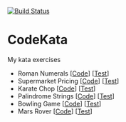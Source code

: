 [![Build Status](https://travis-ci.org/ibrahimatay/CodeKata.svg?branch=master)](https://travis-ci.org/ibrahimatay/CodeKata)

# CodeKata

My kata exercises

- Roman Numerals 
[[Code](https://github.com/ibrahimatay/CodeKata/tree/master/src/main/java/romannumerals)] 
[[Test](https://github.com/ibrahimatay/CodeKata/tree/master/src/test/java/romannumerals)]
- Supermarket Pricing 
[[Code](https://github.com/ibrahimatay/CodeKata/tree/master/src/main/java/supermarketpricing)] 
[[Test](https://github.com/ibrahimatay/CodeKata/tree/master/src/test/java/supermarketpricing)]
- Karate Chop
[[Code](https://github.com/ibrahimatay/CodeKata/tree/master/src/main/java/karatechop)] 
[[Test](https://github.com/ibrahimatay/CodeKata/tree/master/src/test/java/karatechop)]
- Palindrome Strings
[[Code](https://github.com/ibrahimatay/CodeKata/tree/master/src/main/java/palindromestrings)] 
[[Test](https://github.com/ibrahimatay/CodeKata/tree/master/src/test/java/palindromestrings)]
- Bowling Game
[[Code](https://github.com/ibrahimatay/CodeKata/tree/master/src/main/java/bowling)] 
[[Test](https://github.com/ibrahimatay/CodeKata/tree/master/src/test/java/bowling)]
- Mars Rover
[[Code](https://github.com/ibrahimatay/CodeKata/tree/master/src/main/java/marsrover)] 
[[Test](https://github.com/ibrahimatay/CodeKata/tree/master/src/test/java/marsrover)]